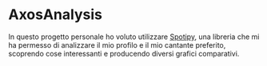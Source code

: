 # AxosAnalysis
In questo progetto personale ho voluto utilizzare <a href="https://spotipy.readthedocs.io/en/2.12.0/">Spotipy</a>, una libreria che mi ha permesso di analizzare il mio profilo e il mio cantante preferito, scoprendo cose interessanti e producendo diversi grafici comparativi.
